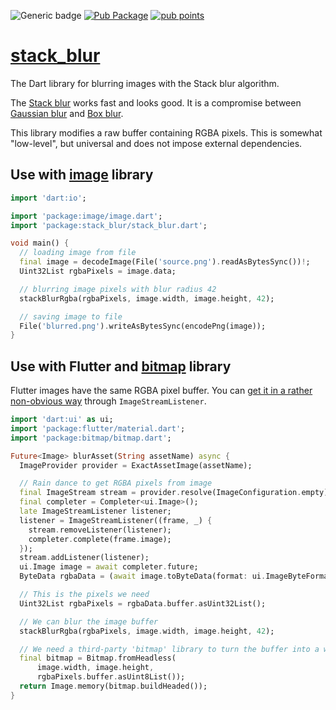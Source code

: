 ![Generic badge](https://img.shields.io/badge/status-it_works-ok.svg)
[![Pub Package](https://img.shields.io/pub/v/stack_blur.svg)](https://pub.dev/packages/stack_blur)
[![pub points](https://badges.bar/stack_blur/pub%20points)](https://pub.dev/packages/stack_blur/score)

# [stack_blur](https://github.com/rtmigo/stack_blur_dart)

The Dart library for blurring images with the Stack blur algorithm.

The [Stack blur](https://underdestruction.com/2004/02/25/stackblur-2004/) works fast and looks good.
It is a compromise between [Gaussian blur](https://en.wikipedia.org/wiki/Gaussian_blur)
and [Box blur](https://en.wikipedia.org/wiki/Box_blur).

This library modifies a raw buffer containing RGBA pixels. This is somewhat "low-level", but
universal and does not impose external dependencies.

## Use with [image](https://pub.dev/packages/image) library

```dart
import 'dart:io';

import 'package:image/image.dart';
import 'package:stack_blur/stack_blur.dart';

void main() {
  // loading image from file
  final image = decodeImage(File('source.png').readAsBytesSync())!;
  Uint32List rgbaPixels = image.data;

  // blurring image pixels with blur radius 42
  stackBlurRgba(rgbaPixels, image.width, image.height, 42);

  // saving image to file
  File('blurred.png').writeAsBytesSync(encodePng(image));
}
```

## Use with Flutter and [bitmap](https://pub.dev/packages/bitmap) library

Flutter images have the same RGBA pixel buffer. You can [get it in a rather non-obvious
way](https://stackoverflow.com/a/60297917) through `ImageStreamListener`.

``` dart
import 'dart:ui' as ui;
import 'package:flutter/material.dart';
import 'package:bitmap/bitmap.dart';

Future<Image> blurAsset(String assetName) async {
  ImageProvider provider = ExactAssetImage(assetName);

  // Rain dance to get RGBA pixels from image
  final ImageStream stream = provider.resolve(ImageConfiguration.empty);
  final completer = Completer<ui.Image>();
  late ImageStreamListener listener;
  listener = ImageStreamListener((frame, _) {
    stream.removeListener(listener);
    completer.complete(frame.image);
  });
  stream.addListener(listener);
  ui.Image image = await completer.future;
  ByteData rgbaData = (await image.toByteData(format: ui.ImageByteFormat.rawRgba))!;

  // This is the pixels we need
  Uint32List rgbaPixels = rgbaData.buffer.asUint32List();

  // We can blur the image buffer
  stackBlurRgba(rgbaPixels, image.width, image.height, 42);

  // We need a third-party 'bitmap' library to turn the buffer into a widget
  final bitmap = Bitmap.fromHeadless(
      image.width, image.height,
      rgbaPixels.buffer.asUint8List());
  return Image.memory(bitmap.buildHeaded());
}
```
